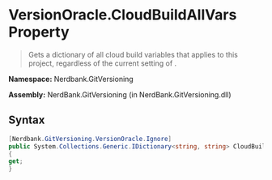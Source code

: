 # VersionOracle.CloudBuildAllVars Property
> Gets a dictionary of all cloud build variables that applies to this project, regardless of the current setting of .

**Namespace:** Nerdbank.GitVersioning

**Assembly:** NerdBank.GitVersioning (in NerdBank.GitVersioning.dll)
## Syntax
~~~~csharp
[Nerdbank.GitVersioning.VersionOracle.Ignore]
public System.Collections.Generic.IDictionary<string, string> CloudBuildAllVars
{
get;
}
~~~~
